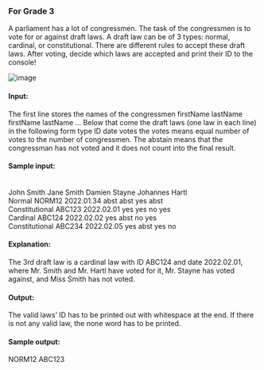 ### For Grade 3
A parliament has a lot of congressmen. The task of the congressmen is to vote for or against draft laws. A 
draft law can be of 3 types: normal, cardinal, or constitutional. There are different rules to accept these draft 
laws. After voting, decide which laws are accepted and print their ID to the console!

![image](https://github.com/user-attachments/assets/14dabdaf-22cf-438f-9f10-8154dd8335c2)

#### Input: 
The first line stores the names of the congressmen 
firstName lastName firstName lastName … 
Below that come the draft laws (one law in each line) in the following form 
type ID date votes 
the votes means equal number of votes to the number of congressmen. The abstain means that the 
congressman has not voted and it does not count into the final result. 

#### Sample input: 
<br> John Smith Jane Smith Damien Stayne Johannes Hartl 
<br> Normal NORM12 2022.01.34 abst abst yes abst 
<br> Constitutional ABC123 2022.02.01 yes yes no yes 
<br> Cardinal ABC124 2022.02.02 yes abst no yes 
<br> Constitutional ABC234 2022.02.05 yes abst yes no 

#### Explanation: 
The 3rd draft law is a cardinal law with ID ABC124 and date 2022.02.01, where Mr. Smith and Mr. Hartl have 
voted for it, Mr. Stayne has voted against, and Miss Smith has not voted.  

#### Output: 
The valid laws’ ID has to be printed out with whitespace at the end. 
If there is not any valid law, the none word has to be printed. 
#### Sample output: 
NORM12 ABC123 
